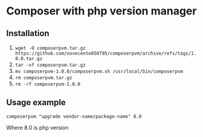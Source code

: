 # Composer with php version manager

## Installation
1. ```wget -O composerpvm.tar.gz https://github.com/novecento050795/composerpvm/archive/refs/tags/1.0.0.tar.gz```
2. ```tar -xf composerpvm.tar.gz```
3. ```mv composerpvm-1.0.0/composerpvm.sh /usr/local/bin/composerpvm```
4. ```rm composerpvm.tar.gz```
5. ```rm -rf composerpvm-1.0.0```

## Usage example
```
composerpvm "upgrade vendor-name/package-name" 8.0
```
Where 8.0 is php version
